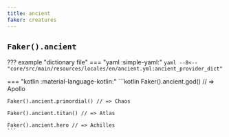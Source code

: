 ```yaml
---
title: ancient
faker: creatures
---
```


## `Faker().ancient`

??? example "dictionary file"
    === "yaml :simple-yaml:"
        ```yaml
        --8<-- "core/src/main/resources/locales/en/ancient.yml:ancient_provider_dict"
        ```

=== "kotlin :material-language-kotlin:"
    ```kotlin
    Faker().ancient.god() // => Apollo

    Faker().ancient.primordial() // => Chaos

    Faker().ancient.titan() // => Atlas

    Faker().ancient.hero // => Achilles
    ```
